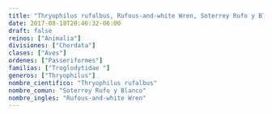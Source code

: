 ```yaml
---
title: "Thryophilus rufalbus, Rufous-and-white Wren, Soterrey Rufo y Blanco"
date: 2017-08-18T20:46:32-06:00
draft: false
reinos: ["Animalia"]
divisiones: ["Chordata"]
clases: ["Aves"]
ordenes: ["Passeriformes"]
familias: ["Troglodytidae "]
generos: ["Thryophilus"]
nombre_cientifico: "Thryophilus rufalbus"
nombre_comun: "Soterrey Rufo y Blanco"
nombre_ingles: "Rufous-and-white Wren"
---
```

